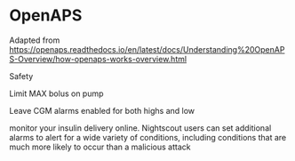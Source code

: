 # OpenAPS


Adapted from https://openaps.readthedocs.io/en/latest/docs/Understanding%20OpenAPS-Overview/how-openaps-works-overview.html


Safety

Limit MAX bolus on pump

Leave CGM alarms enabled for both highs and low

monitor your insulin delivery online.  Nightscout users can set additional alarms to alert for a wide variety of conditions, including conditions that are much more likely to occur than a malicious attack
